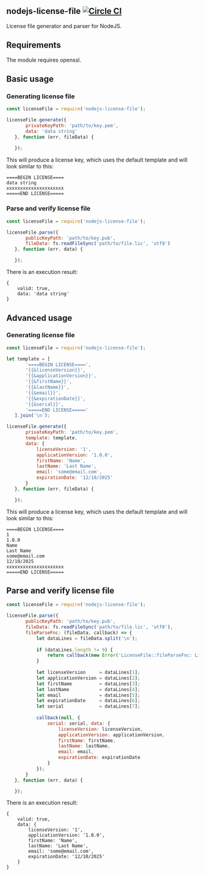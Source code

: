 ## nodejs-license-file [![Circle CI](https://circleci.com/gh/bushev/nodejs-license-file.svg?style=svg)](https://circleci.com/gh/bushev/nodejs-license-file)

License file generator and parser for NodeJS.

## Requirements
The module requires openssl.

## Basic usage

### Generating license file

```javascript
const licenseFile = require('nodejs-license-file');

licenseFile.generate({
       privateKeyPath: 'path/to/key.pem',
       data: 'data string'
   }, function (err, fileData) {

   });
```

This will produce a license key, which uses the default template and will look similar to this:
```
====BEGIN LICENSE====
data string
xxxxxxxxxxxxxxxxxxxxx
=====END LICENSE=====
```

### Parse and verify license file

```javascript
const licenseFile = require('nodejs-license-file');

licenseFile.parse({
       publicKeyPath: 'path/to/key.pub',
       fileData: fs.readFileSync('path/to/file.lic', 'utf8')
   }, function (err, data) {

   });
```

There is an execution result:
```
{
    valid: true,
    data: 'data string'
}
```

## Advanced usage

### Generating license file

```javascript
const licenseFile = require('nodejs-license-file');

let template = [
       '====BEGIN LICENSE====',
       '{{&licenseVersion}}',
       '{{&applicationVersion}}',
       '{{&firstName}}',
       '{{&lastName}}',
       '{{&email}}',
       '{{&expirationDate}}',
       '{{&serial}}',
       '=====END LICENSE====='
   ].join('\n');

licenseFile.generate({
       privateKeyPath: 'path/to/key.pem',
       template: template,
       data: {
           licenseVersion: '1',
           applicationVersion: '1.0.0',
           firstName: 'Name',
           lastName: 'Last Name',
           email: 'some@email.com',
           expirationDate: '12/10/2025'
       }
   }, function (err, fileData) {

   });
```

This will produce a license key, which uses the default template and will look similar to this:
```
====BEGIN LICENSE====
1
1.0.0
Name
Last Name
some@email.com
12/10/2025
xxxxxxxxxxxxxxxxxxxxx
=====END LICENSE=====
```

## Parse and verify license file

```javascript
const licenseFile = require('nodejs-license-file');

licenseFile.parse({
       publicKeyPath: 'path/to/key.pub',
       fileData: fs.readFileSync('path/to/file.lic', 'utf8'),
       fileParseFnc: (fileData, callback) => {
           let dataLines = fileData.split('\n');
       
           if (dataLines.length != 9) {
               return callback(new Error('LicenseFile::fileParseFnc: License file must have 5 lines, actual: ' + dataLines.length));
           }
       
           let licenseVersion     = dataLines[1];
           let applicationVersion = dataLines[2];
           let firstName          = dataLines[3];
           let lastName           = dataLines[4];
           let email              = dataLines[5];
           let expirationDate     = dataLines[6];
           let serial             = dataLines[7];
       
           callback(null, {
               serial: serial, data: {
                   licenseVersion: licenseVersion,
                   applicationVersion: applicationVersion,
                   firstName: firstName,
                   lastName: lastName,
                   email: email,
                   expirationDate: expirationDate
               }
           });
       }
   }, function (err, data) {

   });
```

There is an execution result:
```
{
    valid: true,
    data: {
        licenseVersion: '1',
        applicationVersion: '1.0.0',
        firstName: 'Name',
        lastName: 'Last Name',
        email: 'some@email.com',
        expirationDate: '12/10/2025'
    }
}
```